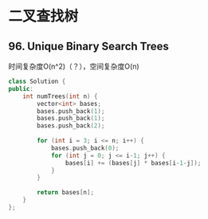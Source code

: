 # 二叉查找树
## 96. Unique Binary Search Trees
时间复杂度O(n^2)（？），空间复杂度O(n)
```cpp
class Solution {
public:
    int numTrees(int n) {
        vector<int> bases;
        bases.push_back(1);
        bases.push_back(1);
        bases.push_back(2);
        
        for (int i = 3; i <= n; i++) {
            bases.push_back(0);
            for (int j = 0; j <= i-1; j++) {
                bases[i] += (bases[j] * bases[i-1-j]);
            }
        }
        
        return bases[n];
    }
};
```
